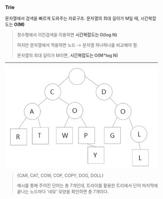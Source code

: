 ### Trie

문자열에서 검색을 빠르게 도와주는 자료구조. 문자열의 최대 길이가 M일 때, 시간복잡도는 **O(M)**

>정수형에서 이진검색을 이용하면 **시간복잡도는 O(log N)**
>
>하지만 문자열에서 적용하면 노드 -> 문자열 하나하나를 비교해야 함.
>
>문자열의 최대 길이가 M이면, **시간복잡도는 O(M*log N)**

---

![Trie 구조](https://github.com/ssd256/Dev-Storage/blob/main/DataStructure/images/Trie%20%EA%B5%AC%EC%A1%B0.PNG)

> {CAR, CAT, COW, COP, COPY, DOG, DOLL}
>
> 예시를 통해 주어진 단어는 총 7개인데, 트라이를 활용한 트리에서 단어 마지막에 끝나는 노드마다 '네모' 모양을 확인하면 총 7개이다. 

